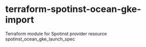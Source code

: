 # terraform-spotinst-ocean-gke-import
Terraform module for Spotinst provider resource spotinst_ocean_gke_launch_spec
